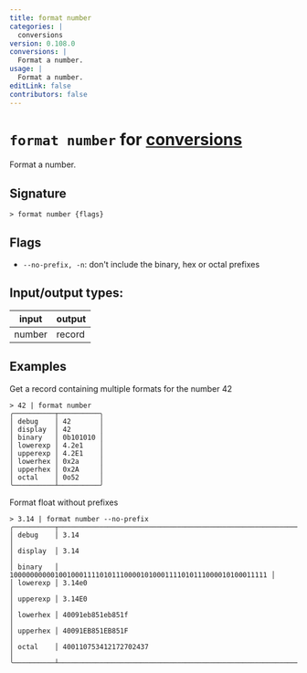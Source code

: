 ```yaml
---
title: format number
categories: |
  conversions
version: 0.108.0
conversions: |
  Format a number.
usage: |
  Format a number.
editLink: false
contributors: false
---
```

<!-- This file is automatically generated. Please edit the command in https://github.com/nushell/nushell instead. -->

# `format number` for [conversions](/commands/categories/conversions.md)

<div class='command-title'>Format a number.</div>

## Signature

```> format number {flags} ```

## Flags

 -  `--no-prefix, -n`: don't include the binary, hex or octal prefixes


## Input/output types:

| input  | output |
| ------ | ------ |
| number | record |
## Examples

Get a record containing multiple formats for the number 42
```nu
> 42 | format number
╭──────────┬──────────╮
│ debug    │ 42       │
│ display  │ 42       │
│ binary   │ 0b101010 │
│ lowerexp │ 4.2e1    │
│ upperexp │ 4.2E1    │
│ lowerhex │ 0x2a     │
│ upperhex │ 0x2A     │
│ octal    │ 0o52     │
╰──────────┴──────────╯
```

Format float without prefixes
```nu
> 3.14 | format number --no-prefix
╭──────────┬─────────────────────────────────────────────────────────────────╮
│ debug    │ 3.14                                                            │
│ display  │ 3.14                                                            │
│ binary   │ 100000000001001000111101011100001010001111010111000010100011111 │
│ lowerexp │ 3.14e0                                                          │
│ upperexp │ 3.14E0                                                          │
│ lowerhex │ 40091eb851eb851f                                                │
│ upperhex │ 40091EB851EB851F                                                │
│ octal    │ 400110753412172702437                                           │
╰──────────┴─────────────────────────────────────────────────────────────────╯
```
